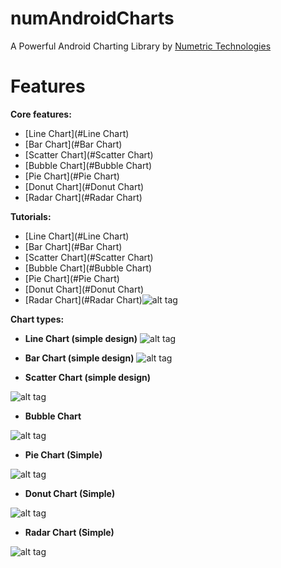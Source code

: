# numAndroidCharts
A Powerful Android Charting Library by [Numetric Technologies](https://www.numetriclabz.com/)

Features
=======

**Core features:**
 - [Line Chart](#Line Chart)
 - [Bar Chart](#Bar Chart)
 - [Scatter Chart](#Scatter Chart)
 - [Bubble Chart](#Bubble Chart)
 - [Pie Chart](#Pie Chart)
 - [Donut Chart](#Donut Chart)
 - [Radar Chart](#Radar Chart)

**Tutorials:**
- [Line Chart](#Line Chart)
- [Bar Chart](#Bar Chart)
- [Scatter Chart](#Scatter Chart)
- [Bubble Chart](#Bubble Chart)
- [Pie Chart](#Pie Chart)
- [Donut Chart](#Donut Chart)
- [Radar Chart](#Radar Chart)![alt tag](https://www.google.com)


**Chart types:**

 - <A NAME="Line Chart"></A>**Line Chart (simple design)**
![alt tag](https://raw.github.com/numetriclabz/numAndroidCharts/master/screenshots/line-chart.png)

 - <A NAME="Bar Chart"></A>**Bar Chart (simple design)**
![alt tag](https://raw.github.com/numetriclabz/numAndroidCharts/master/screenshots/bar-chart.png)

 - <A NAME="Scatter Chart"></A>**Scatter Chart (simple design)**

![alt tag](https://raw.github.com/numetriclabz/numAndroidCharts/master/screenshots/scatter-chart.png)

 - <A NAME="Bubble Chart"></A>**Bubble Chart**

![alt tag](https://raw.github.com/numetriclabz/numAndroidCharts/master/screenshots/bubble-chart.png)

 - <A NAME="Pie Chart"></A>**Pie Chart (Simple)**

![alt tag](https://raw.github.com/numetriclabz/numAndroidCharts/master/screenshots/pie-chart.png)

 - <A NAME="Donut Chart"></A>**Donut Chart (Simple)**

![alt tag](https://raw.github.com/numetriclabz/numAndroidCharts/master/screenshots/donut-chart.png)

 - <A NAME="Radar Chart"></A>**Radar Chart (Simple)**

![alt tag](https://raw.github.com/numetriclabz/numAndroidCharts/master/screenshots/radar-chart.png)

